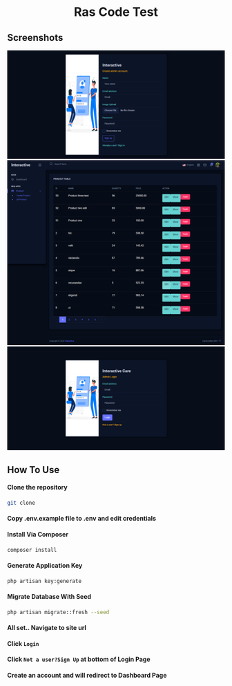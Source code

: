 <h1 align="center">Ras Code Test</h1>

## Screenshots
<div class="row">
  <div class="column">
    <img src="https://github.com/mamoonbgc036/Interactive/blob/main/public/login.png">
  </div>
  <div class="column">
    <img src="https://github.com/mamoonbgc036/Interactive/blob/main/public/product.png">
  </div>
</div>
<div class="row">
  <div class="column">
    <img src="https://github.com/mamoonbgc036/Interactive/blob/main/public/registe.png">
  </div>
</div>

## How To Use

#### Clone the repository

```bash
git clone
```

#### Copy .env.example file to .env and edit credentials

#### Install Via Composer

```bash
composer install
```

#### Generate Application Key

```bash
php artisan key:generate
```

#### Migrate Database With Seed

```bash
php artisan migrate::fresh --seed
```

#### All set.. Navigate to site url 
#### Click `Login`
#### Click `Not a user?Sign Up` at bottom of Login Page
#### Create an account and will redirect to Dashboard Page

